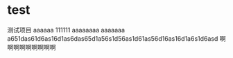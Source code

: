 # test
测试项目
aaaaaa
111111
aaaaaaaa
aaaaaaa
a651das61d6as16d1as6das65d1a56s1d56as1d61as56d16as16d1a6s1d6asd
啊啊啊啊啊啊啊啊啊
